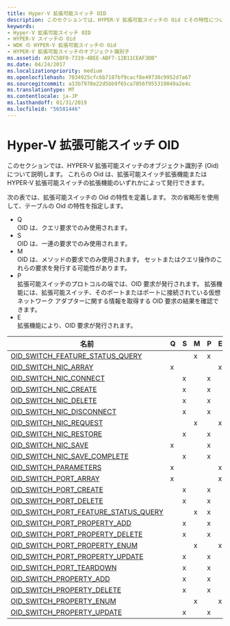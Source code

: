 ```yaml
---
title: Hyper-V 拡張可能スイッチ OID
description: このセクションでは、HYPER-V 拡張可能スイッチの Oid とその特性について説明します。
keywords:
- Hyper-V 拡張可能スイッチ OID
- HYPER-V スイッチの Oid
- WDK の HYPER-V 拡張可能スイッチの Oid
- HYPER-V 拡張可能スイッチのオブジェクト識別子
ms.assetid: A97C5BF0-7319-4BEE-ABF7-12B11CEAF3DB"
ms.date: 04/24/2017
ms.localizationpriority: medium
ms.openlocfilehash: 7034925cfc6b7187bf9cacf8e49738c9952d7a67
ms.sourcegitcommit: a33b7978e22d5bb9f65ca7056f955319049a2e4c
ms.translationtype: MT
ms.contentlocale: ja-JP
ms.lasthandoff: 01/31/2019
ms.locfileid: "56581446"
---
```

# <a name="hyper-v-extensible-switch-oids"></a>Hyper-V 拡張可能スイッチ OID

このセクションでは、HYPER-V 拡張可能スイッチのオブジェクト識別子 (Oid) について説明します。 これらの Oid は、拡張可能スイッチ拡張機能または HYPER-V 拡張可能スイッチの拡張機能のいずれかによって発行できます。

次の表では、拡張可能スイッチの Oid の特性を定義します。 次の省略形を使用して、テーブルの Oid の特性を指定します。

- Q  
OID は、クエリ要求でのみ使用されます。
- S  
OID は、一連の要求でのみ使用されます。
- M  
OID は、メソッドの要求でのみ使用されます。 セットまたはクエリ操作のこれらの要求を発行する可能性があります。
- P  
拡張可能スイッチのプロトコルの端では、OID 要求が発行されます。 拡張機能には、拡張可能スイッチ、そのポートまたはポートに接続されている仮想ネットワーク アダプターに関する情報を取得する OID 要求の結果を確認できます。
- E  
拡張機能により、OID 要求が発行されます。

| 名前                                                                                                 | Q | S | M | P | E |
|---                                                                                                   |---|---|---|---|---|
| [OID_SWITCH_FEATURE_STATUS_QUERY](https://msdn.microsoft.com/library/windows/hardware/hh598260)      |   |   | x | x |   | 
| [OID_SWITCH_NIC_ARRAY](https://msdn.microsoft.com/library/windows/hardware/hh598261)                 | x |   |   |   | x | 
| [OID_SWITCH_NIC_CONNECT](https://msdn.microsoft.com/library/windows/hardware/hh598262)               |   | x |   | x |   |
| [OID_SWITCH_NIC_CREATE](https://msdn.microsoft.com/library/windows/hardware/hh598263)                |   | x |   | x |   |
| [OID_SWITCH_NIC_DELETE](https://msdn.microsoft.com/library/windows/hardware/hh598264)                |   | x |   | x |   |  
| [OID_SWITCH_NIC_DISCONNECT](https://msdn.microsoft.com/library/windows/hardware/hh598265)            |   | x |   | x |   | 
| [OID_SWITCH_NIC_REQUEST](https://msdn.microsoft.com/library/windows/hardware/hh598266)               |   |   | x |   | x |   
| [OID_SWITCH_NIC_RESTORE](https://msdn.microsoft.com/library/windows/hardware/hh598267)               |   | x |   | x |   |   
| [OID_SWITCH_NIC_SAVE](https://msdn.microsoft.com/library/windows/hardware/hh598268)                  | x |   |   | x |   |
| [OID_SWITCH_NIC_SAVE_COMPLETE](https://msdn.microsoft.com/library/windows/hardware/hh598269)         |   | x |   | x |   | 
| [OID_SWITCH_PARAMETERS](https://msdn.microsoft.com/library/windows/hardware/hh598270)                | x |   |   |   | x |
| [OID_SWITCH_PORT_ARRAY](https://msdn.microsoft.com/library/windows/hardware/hh598271)                | x |   |   |   | x | 
| [OID_SWITCH_PORT_CREATE](https://msdn.microsoft.com/library/windows/hardware/hh598272)               |   | x |   | x |   | 
| [OID_SWITCH_PORT_DELETE](https://msdn.microsoft.com/library/windows/hardware/hh598273)               |   | x |   | x |   | 
| [OID_SWITCH_PORT_FEATURE_STATUS_QUERY](https://msdn.microsoft.com/library/windows/hardware/hh598274) |   |   | x | x |   | 
| [OID_SWITCH_PORT_PROPERTY_ADD](https://msdn.microsoft.com/library/windows/hardware/hh598275)         |   | x |   | x |   |
| [OID_SWITCH_PORT_PROPERTY_DELETE](https://msdn.microsoft.com/library/windows/hardware/hh598276)      |   | x |   | x |   |   
| [OID_SWITCH_PORT_PROPERTY_ENUM](https://msdn.microsoft.com/library/windows/hardware/hh598277)        |   |   | x |   | x |   
| [OID_SWITCH_PORT_PROPERTY_UPDATE](https://msdn.microsoft.com/library/windows/hardware/hh598278)      |   | x |   | x |   | 
| [OID_SWITCH_PORT_TEARDOWN](https://msdn.microsoft.com/library/windows/hardware/hh598279)             |   | x |   | x |   |
| [OID_SWITCH_PROPERTY_ADD](https://msdn.microsoft.com/library/windows/hardware/hh598280)              |   | x |   | x |   | 
| [OID_SWITCH_PROPERTY_DELETE](https://msdn.microsoft.com/library/windows/hardware/hh598281)           |   | x |   | x |   | 
| [OID_SWITCH_PROPERTY_ENUM](https://msdn.microsoft.com/library/windows/hardware/hh598282)             |   |   | x |   | x |
| [OID_SWITCH_PROPERTY_UPDATE](https://msdn.microsoft.com/library/windows/hardware/hh598283)           |   | x |   | x |   | 


